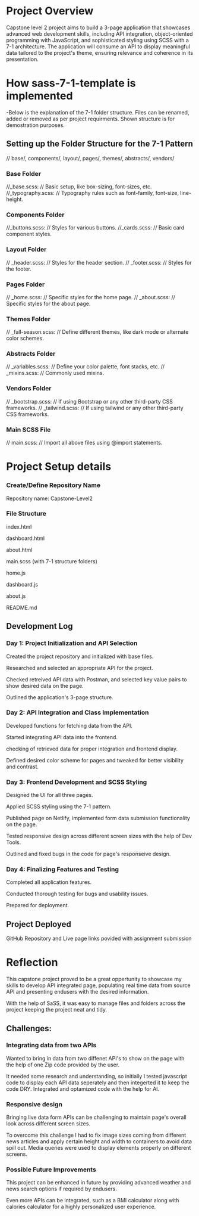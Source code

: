 # Project Overview

Capstone level 2 project aims to build a 3-page application that showcases advanced web development skills, including API integration, object-oriented programming with JavaScript, and sophisticated styling using SCSS with a 7-1 architecture. The application will consume an API to display meaningful data tailored to the project's theme, ensuring relevance and coherence in its presentation.

# How sass-7-1-template is implemented

-Below is the explanation of the 7-1 folder structure.
Files can be renamed, added or removed as per project requirments.
Shown structure is for demostration purposes.

## Setting up the Folder Structure for the 7-1 Pattern
// base/, components/, layout/, pages/, themes/, abstracts/, vendors/

### Base Folder
//_base.scss: // Basic setup, like box-sizing, font-sizes, etc.
//_typography.scss: // Typography rules such as font-family, font-size, line-height.

### Components Folder
//_buttons.scss: // Styles for various buttons.
//_cards.scss: // Basic card component styles.

### Layout Folder
// _header.scss: // Styles for the header section.
// _footer.scss: // Styles for the footer.

### Pages Folder
// _home.scss: // Specific styles for the home page.
// _about.scss: // Specific styles for the about page.

### Themes Folder
// _fall-season.scss: // Define different themes, like dark mode or alternate color schemes.

### Abstracts Folder
// _variables.scss: // Define your color palette, font stacks, etc.
// _mixins.scss: // Commonly used mixins.

### Vendors Folder
// _bootstrap.scss: // If using Bootstrap or any other third-party CSS frameworks.
// _tailwind.scss: // If using tailwind or any other third-party CSS frameworks.

### Main SCSS File
// main.scss: // Import all above files using @import statements.

# Project Setup details
### Create/Define Repository Name
Repository name: Capstone-Level2
### File Structure
index.html

dashboard.html

about.html

main.scss (with 7-1 structure folders)

home.js

dashboard.js

about.js

README.md

## Development Log
### Day 1: Project Initialization and API Selection

Created the project repository and initialized with base files.

Researched and selected an appropriate API for the project.

Checked retreived API data with Postman, and selected key value pairs to show desired data on the page.

Outlined the application's 3-page structure.

### Day 2: API Integration and Class Implementation

Developed functions for fetching data from the API.

Started integrating API data into the frontend.

checking of retrieved data for proper integration and frontend display.

Defined desired color scheme for pages and tweaked for better visibility and contrast.

### Day 3: Frontend Development and SCSS Styling
Designed the UI for all three pages.

Applied SCSS styling using the 7-1 pattern.

Published page on Netlify, implemented form data submission functionality on the page.

Tested responsive design across different screen sizes with the help of Dev Tools.

Outlined and fixed bugs in the code for page's responseive design.

### Day 4: Finalizing Features and Testing
Completed all application features.

Conducted thorough testing for bugs and usability issues.

Prepared for deployment.

## Project Deployed
GitHub Repository and Live page links povided with assignment submission

# Reflection

This capstone project proved to be a great oppertunity to showcase my skills to develop API integrated page, populating real time data from source API and presenting endusers with the desired information.

With the help of SaSS, it was easy to manage files and folders across the project keeping the project neat and tidy.

## Challenges:

### Integrating data from two APIs
Wanted to bring in data from two diffenet API's to show on the page with the help of one Zip code provided by the user.

It needed some research and understanding, so initially I tested javascript code to display each API data seperately and then integerted it to keep the code DRY.  Integrated and optamized code with the help for AI.

### Responsive design

Bringing live data form APIs can be challenging to maintain page's overall look across different screen sizes.

To overcome this challenge I had to fix image sizes coming from different news articles and apply certain height and width to containers to avoid data spill out. Media queries were used to display elements properly on different screens.

### Possible Future Improvements

This project can be enhanced in future by providing advanced weather and news search options if required by endusers.

Even more APIs can be integrated, such as a BMI calculator along with calories calculator for a highly personalized user experience.